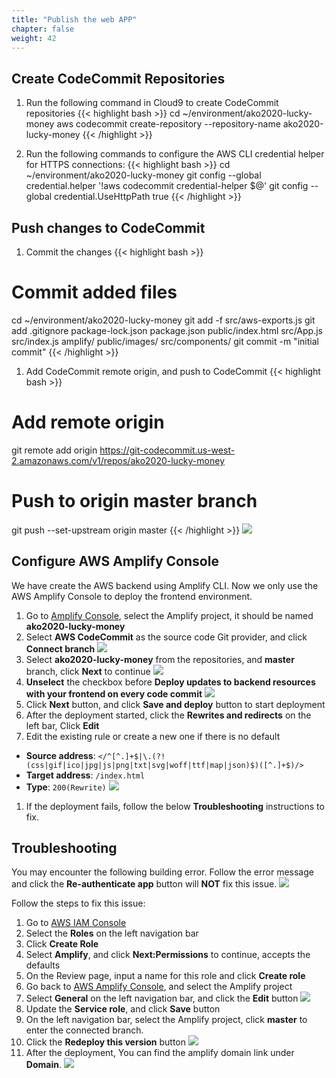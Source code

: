```yaml
---
title: "Publish the web APP"
chapter: false
weight: 42
---
```


## Create CodeCommit Repositories

1. Run the following command in Cloud9 to create CodeCommit repositories
{{< highlight bash >}}
cd ~/environment/ako2020-lucky-money
aws codecommit create-repository --repository-name ako2020-lucky-money
{{< /highlight >}}

1. Run the following commands to configure the AWS CLI credential helper for HTTPS connections:
{{< highlight bash >}}
cd ~/environment/ako2020-lucky-money
git config --global credential.helper '!aws codecommit credential-helper $@'
git config --global credential.UseHttpPath true
{{< /highlight >}}

## Push changes to CodeCommit

1. Commit the changes 
{{< highlight bash >}}
# Commit added files
cd ~/environment/ako2020-lucky-money
git add -f src/aws-exports.js
git add .gitignore package-lock.json package.json public/index.html src/App.js src/index.js amplify/ public/images/ src/components/
git commit -m "initial commit"
{{< /highlight >}}

1. Add CodeCommit remote origin, and push to CodeCommit
{{< highlight bash >}}
# Add remote origin
git remote add origin https://git-codecommit.us-west-2.amazonaws.com/v1/repos/ako2020-lucky-money
# Push to origin master branch
git push --set-upstream origin master
{{< /highlight >}}
![](/images/addAR/git_push.png)

## Configure AWS Amplify Console

We have create the AWS backend using Amplify CLI. Now we only use the AWS Amplify Console to deploy the frontend environment.

1. Go to [Amplify Console](https://us-west-2.console.aws.amazon.com/amplify/home?region=us-west-2#/), select the Amplify project, it should be named **ako2020-lucky-money**
1. Select **AWS CodeCommit** as the source code Git provider, and click **Connect branch**
![](/images/addAR/amplify_codecommit.png)
1. Select **ako2020-lucky-money** from the repositories, and **master** branch, click **Next** to continue
![](/images/addAR/amplify_codecommit_select.png)
1. **Unselect** the checkbox before **Deploy updates to backend resources with your frontend on every code commit**
![](/images/addAR/amplify_ignore_backend.png)
1. Click **Next** button, and click **Save and deploy** button to start deployment
1. After the deployment started, click the **Rewrites and redirects** on the left bar, Click **Edit**
1. Edit the existing rule or create a new one if there is no default
  * **Source address**: `</^[^.]+$|\.(?!(css|gif|ico|jpg|js|png|txt|svg|woff|ttf|map|json)$)([^.]+$)/>`
  * **Target address**: `/index.html`
  * **Type**: `200(Rewrite)`
![](/images/addAR/amplify_rewrites.png)
1. If the deployment fails, follow the below **Troubleshooting** instructions to fix.


## Troubleshooting
You may encounter the following building error. Follow the error message and click the **Re-authenticate app** button will **NOT** fix this issue.
![](/images/addAR/amplify_build_error.png)

Follow the steps to fix this issue:

1. Go to [AWS IAM Console](https://console.aws.amazon.com/iam/home?region=us-west-2#)
1. Select the **Roles** on the left navigation bar
1. Click **Create Role**
1. Select **Amplify**, and click **Next:Permissions** to continue, accepts the defaults
1. On the Review page, input a name for this role and click **Create role**
1. Go back to [AWS Amplify Console](https://us-west-2.console.aws.amazon.com/amplify/home?region=us-west-2#/), and select the Amplify project
1. Select **General** on the left navigation bar, and click the **Edit** button
![](/images/addAR/amplify_update_edit.png)
1. Update the **Service role**, and click **Save** button
1. On the left navigation bar, select the Amplify project, click **master** to enter the connected branch.
1. Click the **Redeploy this version** button
![](/images/addAR/amplify_redeploy.png)
1. After the deployment, You can find the amplify domain link under **Domain**.
![](/images/addAR/amplify_link.png)



